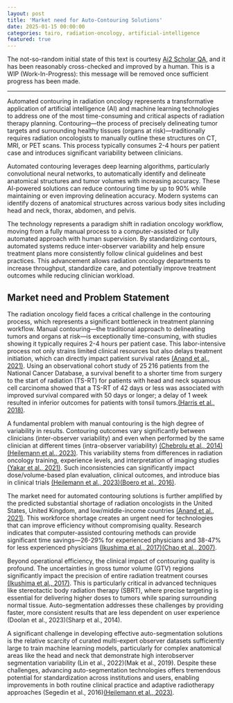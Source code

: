 ```yaml
---
layout: post
title: 'Market need for Auto-Contouring Solutions'
date: 2025-01-15 00:00:00
categories: tairo, radiation-oncology, artificial-intelligence
featured: true
---
```


The not-so-random initial state of this text is courtesy [Ai2 Scholar QA](https://scholarqa.allen.ai/), and it has been reasonably cross-checked and improved by a human. This is a WIP (Work-In-Progress): this message will be removed once sufficient progress has been made.

-------------

Automated contouring in radiation oncology represents a transformative application of artificial intelligence (AI) and machine learning technologies to address one of the most time-consuming and critical aspects of radiation therapy planning. Contouring—the process of precisely delineating tumor targets and surrounding healthy tissues (organs at risk)—traditionally requires radiation oncologists to manually outline these structures on CT, MRI, or PET scans. This process typically consumes 2-4 hours per patient case and introduces significant variability between clinicians.

Automated contouring leverages deep learning algorithms, particularly convolutional neural networks, to automatically identify and delineate anatomical structures and tumor volumes with increasing accuracy. These AI-powered solutions can reduce contouring time by up to 90% while maintaining or even improving delineation accuracy. Modern systems can identify dozens of anatomical structures across various body sites including head and neck, thorax, abdomen, and pelvis.

The technology represents a paradigm shift in radiation oncology workflow, moving from a fully manual process to a computer-assisted or fully automated approach with human supervision. By standardizing contours, automated systems reduce inter-observer variability and help ensure treatment plans more consistently follow clinical guidelines and best practices. This advancement allows radiation oncology departments to increase throughput, standardize care, and potentially improve treatment outcomes while reducing clinician workload.

## Market need and Problem Statement

The radiation oncology field faces a critical challenge in the contouring process, which represents a significant bottleneck in treatment planning workflow. Manual contouring—the traditional approach to delineating tumors and organs at risk—is exceptionally time-consuming, with studies showing it typically requires 2-4 hours per patient case. This labor-intensive process not only strains limited clinical resources but also delays treatment initiation, which can directly impact patient survival rates [(Anand et al., 2021)](https://www.medrxiv.org/content/10.1101/2021.12.07.21266421v1). Using an observational cohort study of 25 216 patients from the National Cancer Database, a survival benefit to a shorter time from surgery to the start of radiation (TS-RT) for patients with head and neck squamous cell carcinoma showed that a TS-RT of 42 days or less was associated with improved survival compared with 50 days or longer; a delay of 1 week resulted in inferior outcomes for patients with tonsil tumors.[(Harris et al., 2018)](https://jamanetwork.com/journals/jamaotolaryngology/fullarticle/2674050).

A fundamental problem with manual contouring is the high degree of variability in results. Contouring outcomes vary significantly between clinicians (inter-observer variability) and even when performed by the same clinician at different times (intra-observer variability) [(Chebrolu et al., 2014)](https://www.semanticscholar.org/paper/Rapid-Automated-Target-Segmentation-and-Tracking-on-Chebrolu-Saenz/d63fad8e1a53c9ef3d4ae80a3923888e4587d213)[(Heilemann et al., 2023)](https://pubmed.ncbi.nlm.nih.gov/38111502/). This variability stems from differences in radiation oncology training, experience levels, and interpretation of imaging studies [(Yakar et al., 2021)](https://www.wjgnet.com/2644-3260/full/v2/i2/13.htm). Such inconsistencies can significantly impact dose/volume-based plan evaluation, clinical outcomes, and introduce bias in clinical trials [(Heilemann et al., 2023)](https://pubmed.ncbi.nlm.nih.gov/38111502/)[(Boero et al., 2016)](https://pubmed.ncbi.nlm.nih.gov/26729432/).

The market need for automated contouring solutions is further amplified by the predicted substantial shortage of radiation oncologists in the United States, United Kingdom, and low/middle-income countries [(Anand et al., 2021)](https://www.medrxiv.org/content/10.1101/2021.12.07.21266421v1). This workforce shortage creates an urgent need for technologies that can improve efficiency without compromising quality. Research indicates that computer-assisted contouring methods can provide significant time savings—26-29% for experienced physicians and 38-47% for less experienced physicians [(Ikushima et al., 2017)](https://www.semanticscholar.org/paper/Computer-assisted-framework-for-delineation-of-GTV-Ikushima-Arimura/a39faf0956858746ad557938bf1615c69ac51c5b)[(Chao et al., 2007)](https://www.sciencedirect.com/science/article/pii/S0360301607006931?via%3Dihub).

Beyond operational efficiency, the clinical impact of contouring quality is profound. The uncertainties in gross tumor volume (GTV) regions significantly impact the precision of entire radiation treatment courses [(Ikushima et al., 2017)](https://www.semanticscholar.org/paper/Computer-assisted-framework-for-delineation-of-GTV-Ikushima-Arimura/a39faf0956858746ad557938bf1615c69ac51c5b). This is particularly critical in advanced techniques like stereotactic body radiation therapy (SBRT), where precise targeting is essential for delivering higher doses to tumors while sparing surrounding normal tissue. Auto-segmentation addresses these challenges by providing faster, more consistent results that are less dependent on user experience (Doolan et al., 2023)(Sharp et al., 2014).

A significant challenge in developing effective auto-segmentation solutions is the relative scarcity of curated multi-expert observer datasets sufficiently large to train machine learning models, particularly for complex anatomical areas like the head and neck that demonstrate high interobserver segmentation variability (Lin et al., 2022)(Mak et al., 2019). Despite these challenges, advancing auto-segmentation technologies offers tremendous potential for standardization across institutions and users, enabling improvements in both routine clinical practice and adaptive radiotherapy approaches (Segedin et al., 2016)[(Heilemann et al., 2023)](https://pubmed.ncbi.nlm.nih.gov/38111502/).